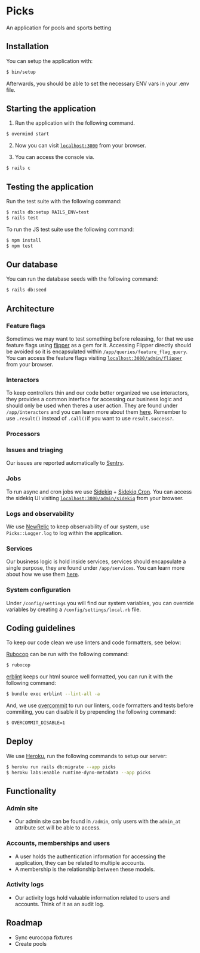 # Picks

An application for pools and sports betting

## Installation

You can setup the application with:

```bash
$ bin/setup
```

Afterwards, you should be able to set the necessary ENV vars in your .env file.

## Starting the application

1. Run the application with the following command.

```bash
$ overmind start
```

2. Now you can visit [`localhost:3000`](http://localhost:3000) from your browser.

3. You can access the console via.

```bash
$ rails c
```

## Testing the application

Run the test suite with the following command:

```bash
$ rails db:setup RAILS_ENV=test
$ rails test
```

To run the JS test suite use the following command:

```bash
$ npm install
$ npm test
```

## Our database

You can run the database seeds with the following command:

```bash
$ rails db:seed
```

## Architecture

### Feature flags

Sometimes we may want to test something before releasing, for that we use feature flags using [flipper](https://www.flippercloud.io/docs) as a gem for it. Accessing Flipper directly should be avoided so it is encapsulated within `/app/queries/feature_flag_query`. You can access the feature flags visiting [`localhost:3000/admin/flipper`](http://localhost:3000/admin/flipper) from your browser.

### Interactors

To keep controllers thin and our code better organized we use interactors, they provides a common interface for accessing our business logic and should only be used when theres a user action. They are found under `/app/interactors` and you can learn more about them [here](https://github.com/sunny/actor). Remember to use `.result()` instead of `.call()`if you want to use `result.success?`.

### Processors



### Issues and triaging

Our issues are reported automatically to [Sentry](https://sentry.io/).

### Jobs

To run async and cron jobs we use [Sidekiq](https://github.com/sidekiq/sidekiq) + [Sidekiq Cron](https://github.com/sidekiq-cron/sidekiq-cron). You can access the sidekiq UI visiting [`localhost:3000/admin/sidekiq`](http://localhost:3000/admin/sidekiq) from your browser.

### Logs and observability

We use [NewRelic](https://newrelic.com/) to keep observability of our system, use `Picks::Logger.log` to log within the application.

### Services

Our business logic is hold inside services, services should encapsulate a single purpose, they are found under `/app/services`. You can learn more about how we use them [here](https://github.com/Selleo/pattern?tab=readme-ov-file#service).

### System configuration

Under `/config/settings` you will find our system variables, you can override variables by creating a `/config/settings/local.rb` file.

## Coding guidelines

To keep our code clean we use linters and code formatters, see below:

[Rubocop](https://github.com/rubocop/rubocop) can be run with the following command:

```bash
$ rubocop
```

[erblint](https://github.com/Shopify/erb-lint) keeps our html source well formatted, you can run it with the following command:

```bash
$ bundle exec erblint --lint-all -a
```

And, we use [overcommit](https://github.com/sds/overcommit/) to run our linters, code formatters and tests before commiting, you can disable it by prepending the following command:

```bash
$ OVERCOMMIT_DISABLE=1
```

## Deploy

We use [Heroku](https://www.heroku.com/), run the following commands to setup our server:

```bash
$ heroku run rails db:migrate --app picks
$ heroku labs:enable runtime-dyno-metadata --app picks
```

## Functionality

### Admin site
- Our admin site can be found in `/admin`, only users with the `admin_at` attribute set will be able to access.

### Accounts, memberships and users
- A user holds the authentication information for accessing the application, they can be related to multiple accounts.
- A membership is the relationship between these models.

### Activity logs
- Our activity logs hold valuable information related to users and accounts. Think of it as an audit log.

## Roadmap
- Sync eurocopa fixtures
- Create pools

